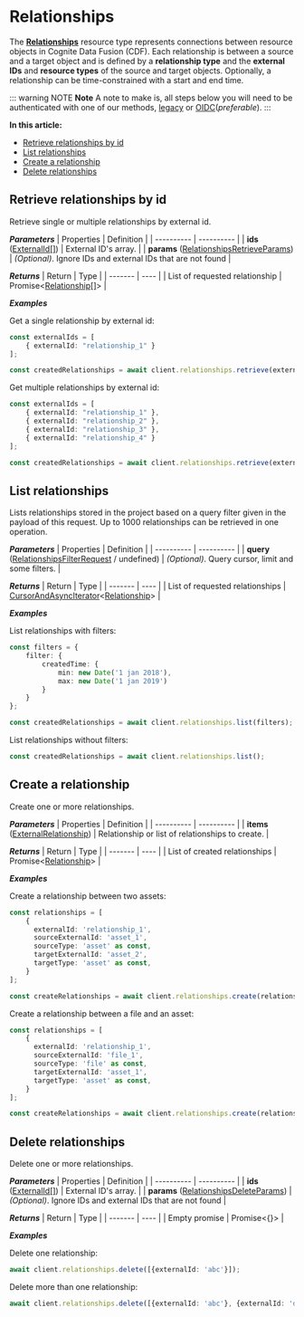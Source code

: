 # Relationships

<!--What are Relationships?  Generic overview information-->

The [**Relationships**](../../../concepts/resource_types/relationships.md) resource type represents connections between resource objects in Cognite Data Fusion (CDF). Each relationship is between a source and a target object and is defined by a **relationship type** and the **external IDs** and **resource types** of the source and target objects. Optionally, a relationship can be time-constrained with a start and end time.


::: warning NOTE
**Note** A note to make is, all steps below you will need to be authenticated with one of our methods, [legacy](https://docs.cognite.com/dev/guides/sdk/js/authentication/#cdf-auth-flow) or [OIDC](https://docs.cognite.com/dev/guides/sdk/js/authentication/#openid-connect-oidc)(*preferable*).
:::

**In this article:**

  - [Retrieve relationships by id](#retrieve-relationships-by-id)
  - [List relationships](#list-relationships)
  - [Create a relationship](#create-a-relationship)
  - [Delete relationships](#delete-relationships)

## Retrieve relationships by id

Retrieve single or multiple relationships by external id.

***Parameters***
| Properties | Definition |
| ---------- | ---------- |
| **ids** ([ExternalId[]](https://cognitedata.github.io/cognite-sdk-js/interfaces/externalid.html)) | External ID's array. |
| **params** ([RelationshipsRetrieveParams](https://cognitedata.github.io/cognite-sdk-js/globals.html#relationshipsretrieveparams)) | *(Optional)*. Ignore IDs and external IDs that are not found |

***Returns***
| Return | Type |
| ------- | ---- |
| List of requested relationship |  Promise<[Relationship[]](https://cognitedata.github.io/cognite-sdk-js/interfaces/relationship.html)> |

***Examples***

Get a single relationship by external id:

```ts
const externalIds = [
	{ externalId: "relationship_1" }
];

const createdRelationships = await client.relationships.retrieve(externalIds);
```

Get multiple relationships by external id:

```ts
const externalIds = [
	{ externalId: "relationship_1" },
    { externalId: "relationship_2" },
    { externalId: "relationship_3" },
    { externalId: "relationship_4" }
];

const createdRelationships = await client.relationships.retrieve(externalIds);
```

## List relationships

Lists relationships stored in the project based on a query filter given in the payload of this request. Up to 1000 relationships can be retrieved in one operation.

***Parameters***
| Properties | Definition |
| ---------- | ---------- |
| **query** ([RelationshipsFilterRequest](https://cognitedata.github.io/cognite-sdk-js/interfaces/relationshipsfilterrequest.html) / undefined) | *(Optional)*. Query cursor, limit and some filters. |

***Returns***
| Return | Type |
| ------- | ---- |
| List of requested relationships |  [CursorAndAsyncIterator](https://cognitedata.github.io/cognite-sdk-js/globals.html#cursorandasynciterator)<[Relationship](https://cognitedata.github.io/cognite-sdk-js/interfaces/relationship.html)> |

***Examples***

List relationships with filters:

```ts
const filters = {
	filter: {
    	createdTime: {
        	min: new Date('1 jan 2018'),
            max: new Date('1 jan 2019')
        }
    }
};

const createdRelationships = await client.relationships.list(filters);
```

List relationships without filters:

```ts
const createdRelationships = await client.relationships.list();
```

## Create a relationship

Create one or more relationships.

***Parameters***
| Properties | Definition |
| ---------- | ---------- |
| **items** ([ExternalRelationship](https://cognitedata.github.io/cognite-sdk-js/interfaces/externalrelationship.html)) | Relationship or list of relationships to create. |

***Returns***
| Return | Type |
| ------- | ---- |
| List of created relationships |  Promise<[Relationship](https://cognitedata.github.io/cognite-sdk-js/interfaces/relationship.html)> |

***Examples***

Create a relationship between two assets:

```ts
const relationships = [
    {
      externalId: 'relationship_1',
      sourceExternalId: 'asset_1',
      sourceType: 'asset' as const,
      targetExternalId: 'asset_2',
      targetType: 'asset' as const,
    }
];

const createRelationships = await client.relationships.create(relationships);
```

Create a relationship between a file and an asset:

```ts
const relationships = [
    {
      externalId: 'relationship_1',
      sourceExternalId: 'file_1',
      sourceType: 'file' as const,
      targetExternalId: 'asset_1',
      targetType: 'asset' as const,
    }
];

const createRelationships = await client.relationships.create(relationships);
```

## Delete relationships

Delete one or more relationships.

***Parameters***
| Properties | Definition |
| ---------- | ---------- |
| **ids** ([ExternalId[]](https://cognitedata.github.io/cognite-sdk-js/interfaces/externalid.html)) | External ID's array. |
| **params** ([RelationshipsDeleteParams](https://cognitedata.github.io/cognite-sdk-js/globals.html#relationshipsdeleteparams)) | *(Optional)*. Ignore IDs and external IDs that are not found |

***Returns***
| Return | Type |
| ------- | ---- |
| Empty promise | Promise<{}> |

***Examples***

Delete one relationship:

```ts
await client.relationships.delete([{externalId: 'abc'}]);
```

Delete more than one relationship:

```ts
await client.relationships.delete([{externalId: 'abc'}, {externalId: 'def'}]);
```

